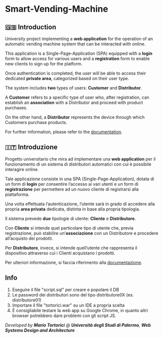 # Smart-Vending-Machine

## 🇬🇧 Introduction

University project implementing a **web application** for the operation of an automatic vending machine system that can be interacted with online.

This application is a Single-Page-Application (SPA) equipped with a **login** form to allow access for various users and a **registration** form to enable new clients to sign up for the platform.

Once authentication is completed, the user will be able to access their dedicated **private area**, categorized based on their user type.

The system includes **two** types of users: **Customer** and **Distributor**.

A **Customer** refers to a specific type of user who, after registration, can establish an **association** with a Distributor and proceed with product purchases.

On the other hand, a **Distributor** represents the device through which Customers purchase products.

For further information, please refer to the [documentation](https://github.com/marioTort/Smart-Vending-Machine/blob/main/Specifiche%20progettuali%20-%20Tortorici.pdf).

## 🇮🇹 Introduzione

Progetto universitario che mira ad implementare una **web application** per il funzionamento di un sistema di distributori automatici con cui è possibile interagire online.

Tale applicazione consiste in una SPA (Single-Page-Application), dotata di un form di
**login** per consentire l’accesso ai vari utenti e un form di **registrazione** per
permettere ad un nuovo cliente di registrarsi alla piattaforma.

Una volta effettuata l’autenticazione, l’utente sarà in grado di accedere alla propria
**area privata** dedicata, distinta in base alla propria tipologia.

Il sistema prevede **due** tipologie di utente: **Cliente** e **Distributore**.

Con **Cliente** si intende quel particolare tipo di utente che, previa registrazione, può
stabilire un’**associazione** con un Distributore e procedere all’acquisto dei prodotti.

Per **Distributore**, invece, si intende quell’utente che rappresenta il dispositivo
attraverso cui i Clienti acquistano i prodotti.

Per ulteriori informazione, si faccia riferimento alla [documentazione](https://github.com/marioTort/Smart-Vending-Machine/blob/main/Specifiche%20progettuali%20-%20Tortorici.pdf).

## Info

1. Eseguire il file "script.sql" per creare e popolare il DB
2. Le password dei distributori sono del tipo distributore0X (es. distributore01)
3. Importare il file "tortorici.war" su un IDE a propria scelta
4. È consigliabile testare la web app su Google Chrome, in quanto altri browser potrebbero dare problemi con gli script JS.


*Developed by **Mario Tortorici** @ **Università degli Studi di Palermo**, **Web Systems Design and Architecture***
